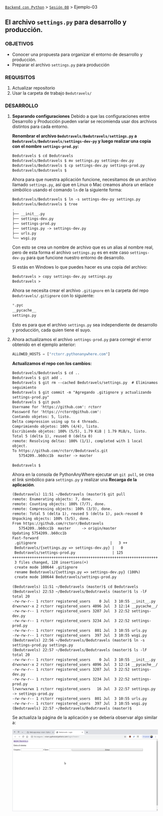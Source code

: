 [`Backend con Python`](../../Readme.md) > [`Sesión 08`](../Readme.md) > Ejemplo-03
## El archivo `settings.py` para desarrollo y producción.

### OBJETIVOS
- Conocer una propuesta para organizar el entorno de desarrollo y producción.
- Preparar el archivo `settings.py` para producción

### REQUISITOS
1. Actualizar repositorio
1. Usar la carpeta de trabajo `Bedutravels/`

### DESARROLLO
1. __Separando configuraciones__ Debido a que las configuraciones entre Desarrollo y Producción pueden variar se recomienda usar dos archivos distintos para cada entorno.

   __Renombrar el archivo `Bedutravels/Bedutravels/settings.py` a `Bedutravels/Bedutravels/settings-dev-py` y luego realizar una copia con el nombre `settings-prod.py`:__

   ```console
   Bedutravels $ cd Bedutravels
   Bedutravels/Bedutravels $ mv settings.py settings-dev.py
   Bedutravels/Bedutravels $ cp settings-dev.py settings-prod.py
   Bedutravels/Bedutravels $
   ```

   Ahora para que nuestra aplicación funcione, necesitamos de un archivo llamado `settings.py`, así que en Linux o Mac creamos ahora un enlace simbólico usando el comando `ln` de la siguiente forma:

   ```console
   Bedutravels/Bedutravels $ ln -s settings-dev-py settings.py
   Bedutravels/Bedutravels $ tree
   .
   ├── __init__.py
   ├── settings-dev.py
   ├── settings-prod.py
   ├── settings.py -> settings-dev.py
   ├── urls.py
   └── wsgi.py
   ```
   Con esto se crea un nombre de archivo que es un alias al nombre real, pero de esta forma el archivo `settings.py` es en este caso `settings-dev-py` para que funcione nuestro entorno de desarrollo.

   Si estás en Windows lo que puedes hacer es una copia del archivo:

   ```console
   Bedutravels > copy settings-dev.py settings.py
   Bedutravels >
   ```

   Ahora se necesita crear el archivo `.gitignore` en la carpeta del repo `Bedutravels/.gitignore` con lo siguiente:

   ```python
   *.pyc
   __pycache__
   settings.py
   ```
   Esto es para que el archivo `settings.py` sea independiente de desarrollo y producción, cada quien tiene el suyo.

1. Ahora actualizamos el archivo `settings-prod.py` para corregir el error obtenido en el ejemplo anterior:

   ```python
   ALLOWED_HOSTS = ["rctorr.pythonanywhere.com"]
   ```

   __Actualizamos el repo con los cambios:__
   ```console
   Bedutravels/Bedutravels $ cd ..
   Bedutravels $ git add .
   Bedutravels $ git rm --cached Bedutravels/settings.py  # Eliminamos seguimiento
   Bedutravels $ git commit -m "Agregando .gitignore y actualizando settings-prod.py"
   Bedutravels $ git push
   Username for 'https://github.com': rctorr
   Password for 'https://rctorr@github.com':
   Contando objetos: 5, listo.
   Delta compression using up to 4 threads.
   Comprimiendo objetos: 100% (4/4), listo.
   Escribiendo objetos: 100% (5/5), 1.79 KiB | 1.79 MiB/s, listo.
   Total 5 (delta 1), reused 0 (delta 0)
   remote: Resolving deltas: 100% (1/1), completed with 1 local object.
   To https://github.com/rctorr/Bedutravels.git
      5754209..b60cc1b  master -> master

   Bedutravels $
   ```

   Ahora en la consola de PythonAnyWhere ejecutar un `git pull`, se crea el link simbólico para `settings.py` y realizar una __Recarga de la aplicación__.

   ```console
   (Bedutravels) 11:51 ~/Bedutravels (master)$ git pull
   remote: Enumerating objects: 7, done.
   remote: Counting objects: 100% (7/7), done.
   remote: Compressing objects: 100% (3/3), done.
   remote: Total 5 (delta 1), reused 5 (delta 1), pack-reused 0
   Unpacking objects: 100% (5/5), done.
   From https://github.com/rctorr/Bedutravels
      5754209..b60cc1b  master     -> origin/master
   Updating 5754209..b60cc1b
   Fast-forward
    .gitignore                                  |   3 ++
    Bedutravels/{settings.py => settings-dev.py} |   0
    Bedutravels/settings-prod.py                 | 125 ++++++++++++++++++++++++++++++++++++++++++++++++++++++++++++++++++++++++++++++++
    3 files changed, 128 insertions(+)
    create mode 100644 .gitignore
    rename Bedutravels/{settings.py => settings-dev.py} (100%)
    create mode 100644 Bedutravels/settings-prod.py

   (Bedutravels) 11:51 ~/Bedutravels (master)$ cd Bedutravels
   (Bedutravels) 22:53 ~/Bedutravels/Bedutravels (master)$ ls -lF
   total 20
   -rw-rw-r-- 1 rctorr registered_users    0 Jul  3 10:55 __init__.py
   drwxrwxr-x 2 rctorr registered_users 4096 Jul  3 12:14 __pycache__/
   -rw-rw-r-- 1 rctorr registered_users 3207 Jul  3 22:52 settings-dev.py
   -rw-rw-r-- 1 rctorr registered_users 3234 Jul  3 22:52 settings-prod.py
   -rw-rw-r-- 1 rctorr registered_users  801 Jul  3 10:55 urls.py
   -rw-rw-r-- 1 rctorr registered_users  397 Jul  3 10:55 wsgi.py
   (Bedutravels) 22:56 ~/Bedutravels/Bedutravels (master)$ ln -s settings-prod.py settings.py
   (Bedutravels) 22:57 ~/Bedutravels/Bedutravels (master)$ ls -lF
   total 20
   -rw-rw-r-- 1 rctorr registered_users    0 Jul  3 10:55 __init__.py
   drwxrwxr-x 2 rctorr registered_users 4096 Jul  3 12:14 __pycache__/
   -rw-rw-r-- 1 rctorr registered_users 3207 Jul  3 22:52 settings-dev.py
   -rw-rw-r-- 1 rctorr registered_users 3234 Jul  3 22:52 settings-prod.py
   lrwxrwxrwx 1 rctorr registered_users   16 Jul  3 22:57 settings.py -> settings-prod.py
   -rw-rw-r-- 1 rctorr registered_users  801 Jul  3 10:55 urls.py
   -rw-rw-r-- 1 rctorr registered_users  397 Jul  3 10:55 wsgi.py
   (Bedutravels) 22:57 ~/Bedutravels/Bedutravels (master)$
   ```

   Se actualiza la página de la aplicación y se debería observar algo similar a:

   ![aplicación funcionando en producción](assets/produccion-01.png)
   

